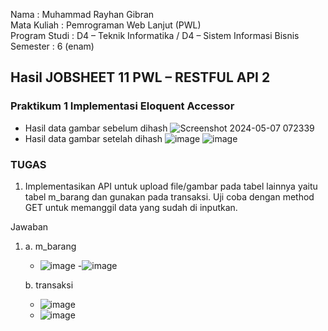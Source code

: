 Nama : Muhammad Rayhan Gibran <br>
Mata Kuliah : Pemrograman Web Lanjut (PWL) <br>
Program Studi : D4 – Teknik Informatika / D4 – Sistem Informasi Bisnis <br>
Semester : 6 (enam)  <br>

## Hasil JOBSHEET 11 PWL – RESTFUL API 2

### Praktikum 1 Implementasi Eloquent Accessor
- Hasil data gambar sebelum dihash
  ![Screenshot 2024-05-07 072339](https://github.com/gbrn7/PWL_2024/assets/127575934/cb2b2a57-a958-4bdd-8a27-c4102d64ddc3)
- Hasil data gambar setelah dihash
![image](https://github.com/gbrn7/PWL_2024/assets/127575934/e3bae01c-6c1b-4519-98a8-8303579395a6)
![image](https://github.com/gbrn7/PWL_2024/assets/127575934/694946d7-1b92-45f1-a205-3d9ed7f8e5fa)


 ### TUGAS
1. Implementasikan API untuk upload file/gambar pada tabel lainnya yaitu tabel m_barang dan 
gunakan pada transaksi. Uji coba dengan method GET untuk memanggil data yang sudah di 
inputkan.

Jawaban
1. a. m_barang
   - ![image](https://github.com/gbrn7/PWL_2024/assets/127575934/469ce33a-3830-4fcf-981d-e155784064db)
   -![image](https://github.com/gbrn7/PWL_2024/assets/127575934/59c25a9c-b95d-4875-a3d9-196301addcc3)

   b. transaksi
   - ![image](https://github.com/gbrn7/PWL_2024/assets/127575934/7faf4385-8628-4d71-ba2f-22b421116771)
   - ![image](https://github.com/gbrn7/PWL_2024/assets/127575934/1fb33a22-65ef-4518-bf0e-d8a452008e03)













    




